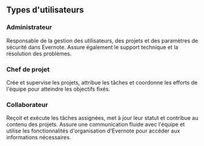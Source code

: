 ## Types d'utilisateurs

### Administrateur
Responsable de la gestion des utilisateurs, des projets et des paramètres de sécurité dans Evernote. Assure également le support technique et la résolution des problèmes.

### Chef de projet
Crée et supervise les projets, attribue les tâches et coordonne les efforts de l'équipe pour atteindre les objectifs fixés.

### Collaborateur
Reçoit et exécute les tâches assignées, met à jour leur statut et contribue au contenu des projets. Assure une communication fluide avec l'équipe et utilise les fonctionnalités d'organisation d'Evernote pour accéder aux informations nécessaires.